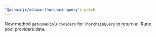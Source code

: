 ```yaml
---
'@xchainjs/xchain-thorchain-query': patch
---
```


New method `getRunePoolProviders` for `ThorchainQuery` to return all Rune pool providers data.
